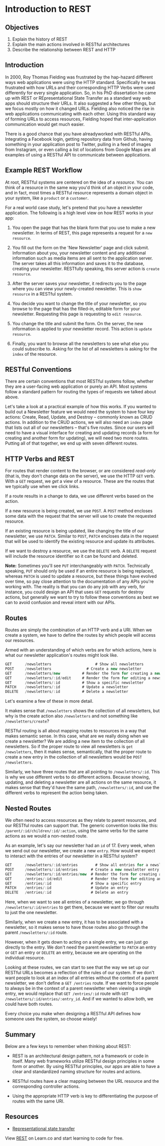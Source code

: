 # Introduction to REST

## Objectives

1. Explain the history of REST
2. Explain the main actions involved in RESTful architectures
3. Describe the relationship between REST and HTTP

## Introduction

In 2000, Roy Thomas Fielding was frustrated by the hap-hazard different ways web applications were using the HTTP standard. Specifically he was frustrated with how URLs and their corresponding HTTP Verbs were used differently for every single application. So, in his PhD dissertation he came up with REST or REpresentational State Transfer as a standard way web apps should structure their URLs. It also suggested a few other things, but we focus mostly on how it changed URLs. Fielding also noticed the rise in web applications communicating with each other. Using this standard way of forming URLs to access resources, Fielding hoped that inter-application communication would get much easier.

There is a good chance that you have alreadyworked with RESTful APIs. Integrating a Facebook login, getting repository data from Github, having something in your application post to Twitter, pulling in a feed of images from Instagram, or even calling a list of locations from Google Maps are all examples of using a RESTful API to communicate between applications.

## Example REST Workflow

At root, RESTful systems are centered on the idea of a *resource*. You
can think of a resource in the same way you'd think of an object in your
code, and in fact, most times a RESTful resource represents a domain
object in your system, like a `product` or a `customer`.

For a real world case study, let's pretend that you have a newsletter application. The following is a high level view on how REST works in your app:

1. You open the page that has the blank form that you use to make a new
   newsletter. In terms of REST, this page represents a request for a `new resource`.

2. You fill out the form on the 'New Newsletter' page and click submit.
   Information about you, your newsletter content and any additional
information such as media items are all sent to the application server.
The server takes all this information and saves it to the database,
creating your newsletter. RESTfully speaking, this server action is `create resource`.

3. After the server saves your newsletter, it redirects you to the page
   where you can view your newly-created newsletter. This is `show resource` in a RESTful system.

4. You decide you want to change the title of your newsletter, so you
   browse to the page that has the filled-in, editable form for your
newsletter. Requesting this page is requesting to `edit resource`.

5. You change the title and submit the form. On the server, the new
   information is applied to your newsletter record. This action is
`update resource`.

6. Finally, you want to browse all the newsletters to see what else you
   could subscribe to. Asking for the list of all newsletters is asking
for the `index` of the resource.

## RESTful Conventions

There are certain conventions that most RESTful systems follow, whether they are a user-facing web application or purely an API. Most systems follow a standard pattern for routing the types of requests we talked about above.

Let's take a look at a practical example of how this works. If you wanted to build out a Newsletter feature we would need the system to have four key actions: Create, Read, Update, and Destroy – commonly known as CRUD actions. In addition to the CRUD actions, we will also need an `index` page that lists out all of our newsletters – that's five routes. Since our users will need to have a visual interface for creating and updating records (a form for creating and another form for updating), we will need two more routes. Putting all of that together, we end up with seven different routes.

## HTTP Verbs and REST

For routes that render content to the browser, or are considered *read-only* (that is, they don't change data on the server), we use the HTTP `GET` verb. With a `GET` request, we *get* a view of a resource. These are the routes that we typically use when we click links.

If a route results in a change to data, we use different verbs based on the action.

If a new resource is being created, we use `POST`. A `POST` method
encloses some data with the request that the server will use to create
the requested resource.

If an existing resource is being updated, like changing the title of our newsletter, we use `PATCH`. Similar to `POST`, `PATCH` encloses data in the request that will be used to identify the existing resource and update its attributes.

If we want to destroy a resource, we use the `DELETE` verb. A `DELETE`
request will include the resource identifier so it can be found and
deleted.

**Note:** Sometimes you'll see `PUT` interchangeably with `PATCH`.
Technically speaking, `PUT` should only be used if an entire resource is
being replaced, whereas `PATCH` is used to update a resource, but these
things have evolved over time, so pay close attention to the
documentation of any APIs you're working with. The reality is that you
can do any job with any verb, for instance, you could design an API that
uses `GET` requests for destroy actions, but generally we want to try to
follow these conventions as best we can to avoid confusion and reveal
intent with our APIs.

## Routes

Routes are simply the combination of an HTTP verb and a URI. When we
create a system, we have to define the routes by which people will
access our resources.

Armed with an understanding of which verbs are for which actions, here is what our newsletter application's routes might look like.

```js
GET      /newsletters 				     # Show all newsletters
POST     /newsletters          	 	 # Create a new newsletter
GET      /newsletters/new          # Render the form for creating a new newsletter
GET      /newsletters/:id/edit 	   # Render the form for editing a newsletter
GET      /newsletters/:id      	   # Show a specific newsletter
PATCH    /newsletters/:id          # Update a newsletter
DELETE   /newsletters/:id          # Delete a newsletter
```

Let's examine a few of these in more detail.

It makes sense that `/newsletters` shows the collection of all
newsletters, but why is the create action also `/newsletters` and not
something like `/newsletters/create`?

RESTful routing is all about mapping routes to resources in a way that
makes semantic sense. In this case, what are we really doing when we
create a newsletter? We are adding a new item to the collection of all
newsletters. So if the proper route to view all newsletters is `get
/newsletters`, then it makes sense, semantically, that the proper route
to create a new entry in the collection of all newsletters would be
`POST /newsletters`.

Similarly, we have three routes that are all pointing to
`/newsletters/:id`. This is why we use different verbs to do different
actions. Because showing, updating, and deleting a newsletter are all
actions on the same resource, it makes sense that they'd have the same
path, `/newsletters/:id`, and use the different verbs to represent the
action being taken.

## Nested Routes

We often need to access resources as they relate to parent resources,
and our RESTful routes can support that. The generic convention looks
like this: `/parent/:id/children/:id/:action`, using the same verbs for the same actions as we would a non-nested
route.

As an example, let's say our newsletter had an `id` of 17. Every week,
when we send out our newsletter, we create a new `entry`. How would we
expect to interact with the entries of our newsletter in a RESTful
system?

```js
GET      /newsletters/:id/entries 		 # Show all entries for a newsletter
POST     /newsletters/:id/entries      # Create a new newsletter entry
GET      /newsletters/:id/entries/new  # Render the form for creating a new entry
GET      /entries/:id/edit 	           # Render the form for editing an entry
GET      /entries/:id      	           # Show a specific entry
PATCH    /entries/:id                  # Update an entry
DELETE   /entries/:id                  # Delete an entry
```

Here, when we want to see all entries of a newsletter, we go through
`/newsletters/:id/entries` to get there, because we want to filter our
results to just the one newsletter.

Similarly, when we create a new entry, it has to be associated with a
newsletter, so it makes sense to have those routes also go through the
parent `/newsletters/:id` route.

However, when it gets down to acting on a single entry, we can just go
directly to the entry. We don't need the parent newsletter to `PATCH` an
entry or `GET` an entry or `DELETE` an entry, because we are operating
on the individual resource.

Looking at these routes, we can start to see that the way we set up our
RESTful URLs becomes a reflection of the rules of our system. If we
don't want people to look at an index of all entries without the context
of a parent newsletter, we don't define a `GET /entries` route. If we
want to force people to always be in the context of a parent newsletter
when viewing a single entry, we would replace that `GET /entries/:id`
route with `GET /newsletters/:id/entries/:entry_id`. And if we wanted to
allow both, we could have both routes.

Every choice you make when designing a RESTful API defines how someone
uses the system, so choose wisely!

## Summary

Below are a few keys to remember when thinking about REST:

* REST is an architectural design pattern, not a framework or code in itself. Many web frameworks utilize RESTful design principles in some form or another. By using RESTful principles, our apps are able to have a clear and standardized naming structure for routes and actions.

* RESTful routes have a clear mapping between the URL resource and the corresponding controller actions.

* Using the appropriate HTTP verb is key to differentiating the purpose
  of routes with the same URI.

## Resources

- [Representational state transfer](https://en.wikipedia.org/wiki/Representational_state_transfer)

<p class='util--hide'>View <a href='https://learn.co/lessons/intro-to-rest'>REST</a> on Learn.co and start learning to code for free.</p>
